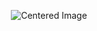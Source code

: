 <p align="center">
  <img src="https://github.com/user-attachments/assets/f208c357-7cbe-4125-9ccd-55b12a721a5c" alt="Centered Image" />
</p>

